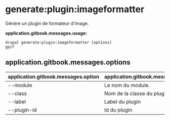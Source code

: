 # generate:plugin:imageformatter
Génère un plugin de formateur d'image.

**application.gitbook.messages.usage:**
```
drupal generate:plugin:imageformatter [options]
gpif
```

## application.gitbook.messages.options
application.gitbook.messages.option | application.gitbook.messages.details
-------|-------------
--module | Le nom du module.
--class | Nom de la classe du plugin
--label | Label du plugin
--plugin-id | Id du plugin
